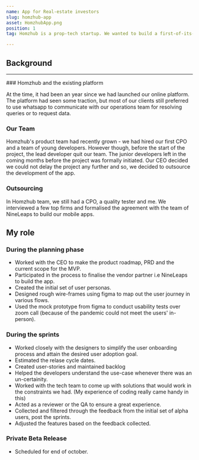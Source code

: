 ```yaml
---
name: App for Real-estate investors
slug: homzhub-app
asset: HomzhubApp.png
position: 1
tag: Homzhub is a prop-tech startup. We wanted to build a first-of-its-kind application that real estate investors and property managers can use to manage their cross-border portfolio. 

---
```


## Background
<hr>
### Homzhub and the existing platform

At the time, it had been an year since we had launched our online platform. The platform had seen some traction, but most of our clients still preferred to use whatsapp to communicate with our operations team for resolving queries or to request data. 

### Our Team
Homzhub's product team had recently grown - we had hired our first CPO and a team of young developers. However though, before the start of the project, the lead developer quit our team. The junior developers left in the coming months before the project was formally initiated. Our CEO decided we could not delay the project any further and so, we decided to outsource the development of the app. 

### Outsourcing
In Homzhub team, we still had a CPO, a quality tester and me. We interviewed a few top firms and formalised the agreement with the team of NineLeaps to build our mobile apps. 

## My role
### During the planning phase
- Worked with the CEO to make the product roadmap, PRD and the current scope for the MVP.
- Participated in the process to finalise the vendor partner i.e NineLeaps to build the app.
- Created the initial set of user personas. 
- Designed rough wire-frames using figma to map out the user journey in various flows. 
- Used the mock prototype from figma to conduct usability tests over zoom call (because of the pandemic could not meet the users' in-person). 

### During the sprints
- Worked closely with the designers to simplify the user onboarding process and attain the desired user adoption goal.
- Estimated the relase cycle dates. 
- Created user-stories and maintained backlog 
- Helped the developers understand the use-case whenever there was an un-certainity. 
- Worked with the tech team to come up with solutions that would work in the constraints we had. (My experience of coding really came handy in this)
- Acted as a reviewer or the QA to ensure a great experience. 
- Collected and filtered through the feedback from the initial set of alpha users, post the sprints. 
- Adjusted the features based on the feedback collected. 

### Private Beta Release
- Scheduled for end of october. 

